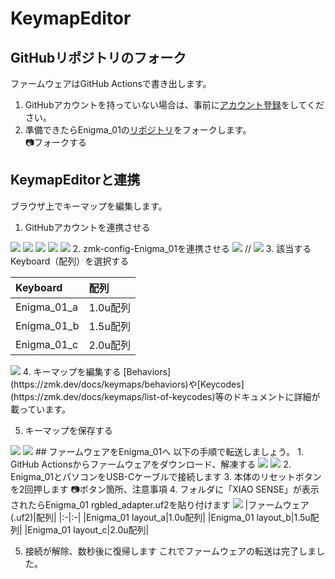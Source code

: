 # KeymapEditor
## GitHubリポジトリのフォーク  
ファームウェアはGitHub Actionsで書き出します。  
1. GitHubアカウントを持っていない場合は、事前に[アカウント登録](https://github.com/signup)をしてください。  
2. 準備できたらEnigma_01の[リポジトリ](https://github.com/nazuna293/zmk-config-Enigma_01)をフォークします。  
📷フォークする

## KeymapEditorと連携
ブラウザ上でキーマップを編集します。
1. GitHubアカウントを連携させる  
<img src="img/KE_01.jpg">
<img src="img/KE_02.jpg">
<img src="img/KE_03.jpg">
<img src="img/KE_04.jpg">
<img src="img/KE_05.jpg">
2. zmk-config-Enigma_01を連携させる  
<img src="img/KE_06.jpg">
// <img src="img/KE_07.jpg">
3. 該当するKeyboard（配列）を選択する  

|Keyboard|配列|  
|:-|:-|  
|Enigma_01_a|1.0u配列|  
|Enigma_01_b|1.5u配列|  
|Enigma_01_c|2.0u配列|  
<img src="img/KE_08.jpg">
4. キーマップを編集する  
[Behaviors](https://zmk.dev/docs/keymaps/behaviors)や[Keycodes](https://zmk.dev/docs/keymaps/list-of-keycodes)等のドキュメントに詳細が載っています。  

5. キーマップを保存する
<img src="img/KE_09.jpg">
<img src="img/KE_10.jpg">
## ファームウェアをEnigma_01へ
以下の手順で転送しましょう。
1. GitHub Actionsからファームウェアをダウンロード、解凍する
<img src="img/KE_11.jpg">
<img src="img/KE_12.jpg">
2. Enigma_01とパソコンをUSB-Cケーブルで接続します
3. 本体のリセットボタンを2回押します
📷ボタン箇所、注意事項
4. フォルダに「XIAO SENSE」が表示されたらEnigma_01 rgbled_adapter.uf2を貼り付けます  
<img src="img/KE_13.jpg">
|ファームウェア(.uf2)|配列|  
|:-|:-|  
|Enigma_01 layout_a|1.0u配列|  
|Enigma_01 layout_b|1.5u配列|  
|Enigma_01 layout_c|2.0u配列|  

5. 接続が解除、数秒後に復帰します
これでファームウェアの転送は完了しました。
